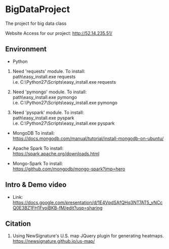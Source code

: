 # BigDataProject
The project for big data class

Website Access for our project:
http://52.14.235.51/

## Environment
* Python
 1. Need 'requests' module. To install: <br />
    path\easy_install.exe requests <br />
    i.e. C:\Python27\Scripts\easy_install.exe requests <br />

 2. Need 'pymongo' module. To install: <br />
    path\easy_install.exe pymongo <br />
    i.e. C:\Python27\Scripts\easy_install.exe pymongo <br />

 3. Need 'pyspark' module. To install: <br />
    path\easy_install.exe pyspark <br />
    i.e. C:\Python27\Scripts\easy_install.exe pyspark <br />

* MongoDB
  To install: <br />
  https://docs.mongodb.com/manual/tutorial/install-mongodb-on-ubuntu/

* Apache Spark
  To install: <br />
  https://spark.apache.org/downloads.html
  
* Mongo-Spark
  To install: <br />
  https://github.com/mongodb/mongo-spark?jmp=hero

## Intro & Demo video
* Link:
 https://docs.google.com/presentation/d/1E4VpdSAfQHq3NT7AT5_vNCcQ0E3BZ1FH1FvoiBKB-fM/edit?usp=sharing

## Citation
 1. Using NewSignature's U.S. map JQuery plugin for generating heatmaps.
    https://newsignature.github.io/us-map/

